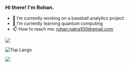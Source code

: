 ### Hi there! I'm Rohan.

- 🔭 I’m currently working on a baseball analytics project
- 🌱 I’m currently learning quantum computing
- 📫 How to reach me: rohan.nakra100@gmail.com

<img src="https://github-readme-stats.vercel.app/api?username=rohannakra&show_icons=true&theme=radical&title_color=8E2DE2&text_color=fff&icon_color=8E2DE2&hide_rank=true">

![Top Langs](https://github-readme-stats.vercel.app/api/top-langs/?username=rohannakra&theme=radical&title_color=8E2DE2&text_color=fff)

<a href="https://twitter.com/RohanNakra" target="_blank"><img src="https://img.shields.io/badge/twitter%20@RohanNakra-0D95E8?style=for-the-badge&logo=twitter&logoColor=white"/></a>
